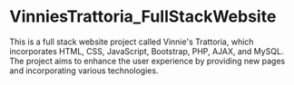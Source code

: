 # VinniesTrattoria_FullStackWebsite
This is a full stack website project called Vinnie's Trattoria, which incorporates HTML, CSS, JavaScript, Bootstrap, PHP, AJAX, and MySQL. The project aims to enhance the user experience by providing new pages and incorporating various technologies.
